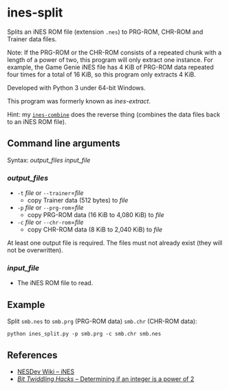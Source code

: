 # ines-split
Splits an iNES ROM file (extension `.nes`) to PRG-ROM, CHR-ROM and Trainer data files.

Note: If the PRG-ROM or the CHR-ROM consists of a repeated chunk with a length of a power of two, this program will only extract one instance. For example, the Game Genie iNES file has 4 KiB of PRG-ROM data repeated four times for a total of 16 KiB, so this program only extracts 4 KiB.

Developed with Python 3 under 64-bit Windows.

This program was formerly known as *ines-extract*.

Hint: my [`ines-combine`](http://github.com/qalle2/ines-combine/) does the reverse thing (combines the data files back to an iNES ROM file).

## Command line arguments
Syntax: *output_files* *input_file*

### *output_files*
* `-t` *file* or `--trainer`=*file*
  * copy Trainer data (512 bytes) to *file*
* `-p` *file* or `--prg-rom`=*file*
  * copy PRG-ROM data (16 KiB to 4,080 KiB) to *file*
* `-c` *file* or `--chr-rom`=*file*
  * copy CHR-ROM data (8 KiB to 2,040 KiB) to *file*

At least one output file is required. The files must not already exist (they will not be overwritten).

### *input_file*
  * The iNES ROM file to read.

## Example
Split `smb.nes` to `smb.prg` (PRG-ROM data) `smb.chr` (CHR-ROM data):
```
python ines_split.py -p smb.prg -c smb.chr smb.nes
```

## References
* [NESDev Wiki – iNES](http://wiki.nesdev.com/w/index.php/INES)
* [*Bit Twiddling Hacks* &ndash; Determining if an integer is a power of 2](http://graphics.stanford.edu/~seander/bithacks.html#DetermineIfPowerOf2)
